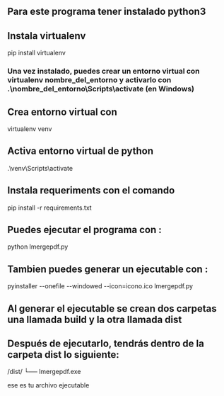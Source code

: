 ## Para este programa tener instalado python3
## Instala virtualenv

pip install virtualenv
### Una vez instalado, puedes crear un entorno virtual con virtualenv nombre_del_entorno y activarlo con .\nombre_del_entorno\Scripts\activate (en Windows) 

## Crea entorno virtual con 
virtualenv venv


## Activa entorno virtual de python
.\venv\Scripts\activate

## Instala requeriments con el comando

pip install -r requirements.txt

## Puedes ejecutar el programa con :
 
 python lmergepdf.py

## Tambien puedes generar un ejecutable con :

pyinstaller --onefile --windowed --icon=icono.ico lmergepdf.py

## Al generar el ejecutable se crean dos carpetas una llamada build y la otra llamada dist



## Después de ejecutarlo, tendrás dentro de la carpeta dist lo siguiente:


/dist/
└── lmergepdf.exe

ese es tu archivo ejecutable 
